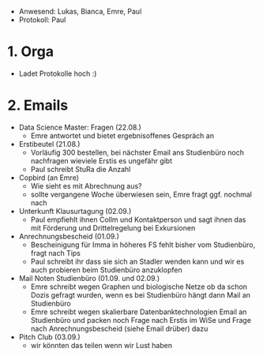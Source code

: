 ---
---

- Anwesend: Lukas, Bianca, Emre, Paul
- Protokoll: Paul

# 1. Orga

- Ladet Protokolle hoch :)

# 2. Emails

- Data Science Master: Fragen (22.08.)
  - Emre antwortet und bietet ergebnisoffenes Gespräch an
- Erstibeutel (21.08.)
  - Vorläufig 300 bestellen, bei nächster Email ans Studienbüro noch nachfragen wieviele Erstis es ungefähr gibt
  - Paul schreibt StuRa die Anzahl
- Copbird (an Emre)
  - Wie sieht es mit Abrechnung aus?
  - sollte vergangene Woche überwiesen sein, Emre fragt ggf. nochmal nach
- Unterkunft Klausurtagung (02.09.)
  - Paul empfiehlt ihnen Collm und Kontaktperson und sagt ihnen das mit Förderung und Drittelregelung bei Exkursionen
- Anrechnungsbescheid (01.09.)
  - Bescheinigung für Imma in höheres FS fehlt bisher vom Studienbüro, fragt nach Tips
  - Paul schreibt ihr dass sie sich an Stadler wenden kann und wir es auch probieren beim Studienbüro anzuklopfen
- Mail Noten Studienbüro (01.09. und 02.09.)
  - Emre schreibt wegen Graphen und biologische Netze ob da schon Dozis gefragt wurden, wenn es bei Studienbüro hängt dann Mail an Studienbüro
  - Emre schreibt wegen skalierbare Datenbanktechnologien Email an Studienbüro und packen noch Frage nach Erstis im WiSe und Frage nach Anrechnungsbescheid (siehe Email drüber) dazu
- Pitch Club (03.09.)
  - wir könnten das teilen wenn wir Lust haben
